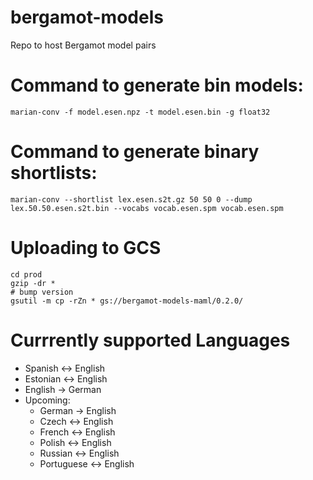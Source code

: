 # bergamot-models
Repo to host Bergamot model pairs

# Command to generate bin models:
`marian-conv -f model.esen.npz -t model.esen.bin -g float32`

# Command to generate binary shortlists:
`marian-conv --shortlist lex.esen.s2t.gz 50 50 0 --dump lex.50.50.esen.s2t.bin --vocabs vocab.esen.spm vocab.esen.spm`


# Uploading to GCS

```
cd prod
gzip -dr *
# bump version
gsutil -m cp -rZn * gs://bergamot-models-maml/0.2.0/
```
# Currrently supported Languages
- Spanish <-> English
- Estonian <-> English
- English -> German 
- Upcoming: 
  -  German -> English
  -  Czech <-> English
  -  French <-> English
  -  Polish <-> English
  -  Russian <-> English
  -  Portuguese <-> English
